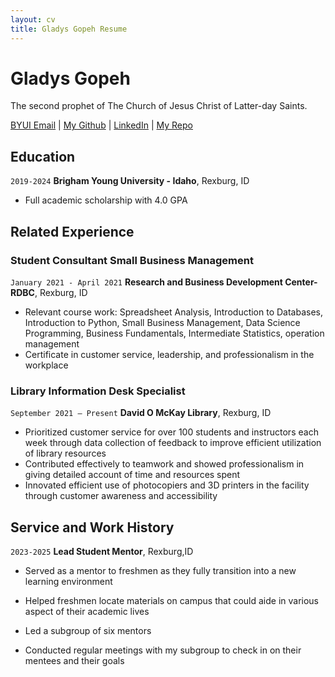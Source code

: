 ```yaml
---
layout: cv
title: Gladys Gopeh Resume
---
```

# Gladys Gopeh
The second prophet of The Church of Jesus Christ of Latter-day Saints.

<div id="webaddress">
<a href="https://gop19001@byui.edu">BYUI Email</a>
| <a href="https://github.com/ggopeh">My Github</a>
| <a href="https://linkedin.com/in/gladysgopeh/">LinkedIn</a>
| <a href="https://ggopeh.github.io/gladys_resume/">My Repo</a>
</div>

<!-- https://www.monique.tech/the-art-of-markdown -->

## Education

`2019-2024`
__Brigham Young University - Idaho__, Rexburg, ID

- Full academic scholarship with 4.0 GPA



## Related Experience

### Student Consultant Small Business Management

`January 2021 - April 2021`
__Research and Business Development Center-RDBC__, Rexburg, ID

- Relevant course work: Spreadsheet Analysis, Introduction to Databases, Introduction to Python, Small Business Management, Data Science Programming, Business Fundamentals, Intermediate Statistics, operation management
- Certificate in customer service, leadership, and professionalism in the workplace

### Library Information Desk Specialist

`September 2021 – Present`
__David O McKay Library__, Rexburg, ID

- Prioritized customer service for over 100 students and instructors each week through data collection of feedback to improve efficient utilization of library resources 
- Contributed effectively to teamwork and showed professionalism in giving detailed account of time and resources spent
- Innovated efficient use of photocopiers and 3D printers in the facility through customer awareness and accessibility



## Service and Work History


`2023-2025`
__Lead Student Mentor__, Rexburg,ID

- Served as a mentor to freshmen as they fully transition into a new learning environment
	
- Helped freshmen locate materials on campus that could aide in various aspect of their academic lives 
- Led a subgroup of six mentors
- Conducted regular meetings with my subgroup to check in on their mentees and their goals


<!-- ### Footer

Last updated: May 2013 -->


